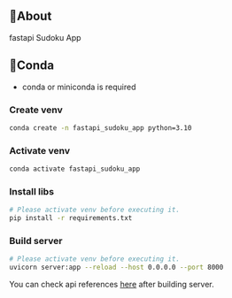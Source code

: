 ## 🔢About

fastapi Sudoku App

## 🐍Conda

- conda or miniconda is required

### Create venv

```sh
conda create -n fastapi_sudoku_app python=3.10
```

### Activate venv

```sh
conda activate fastapi_sudoku_app
```

### Install libs

```sh
# Please activate venv before executing it.
pip install -r requirements.txt
```

### Build server

```sh
# Please activate venv before executing it.
uvicorn server:app --reload --host 0.0.0.0 --port 8000
```

You can check api references [here](http://localhost:8000/docs/) after building server.
